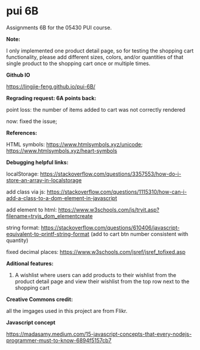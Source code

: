 # pui 6B

Assignments 6B for the 05430 PUI course.

**Note:**

I only implemented one product detail page, so for testing the shopping cart functionality, please add different sizes, colors, and/or quantities of that single product to the shopping cart once or multiple times. 

**Github IO**

https://lingjie-feng.github.io/pui-6B/

**Regrading request: 6A points back:**

point loss: the number of items added to cart was not correctly rendered

now: fixed the issue;

**References:** 

HTML symbols: https://www.htmlsymbols.xyz/unicode; https://www.htmlsymbols.xyz/heart-symbols

**Debugging helpful links:** 

localStorage: https://stackoverflow.com/questions/3357553/how-do-i-store-an-array-in-localstorage

add class via js: https://stackoverflow.com/questions/1115310/how-can-i-add-a-class-to-a-dom-element-in-javascript

add element to html: https://www.w3schools.com/js/tryit.asp?filename=tryjs_dom_elementcreate

string format: https://stackoverflow.com/questions/610406/javascript-equivalent-to-printf-string-format (add to cart btn number consistent with quantity)

fixed decimal places: https://www.w3schools.com/jsref/jsref_tofixed.asp



**Aditional features:** 

1. A wishlist where users can add products to their wishlist from the product detail page and view their wishlist from the top row next to the shopping cart

**Creative Commons credit:** 

all the imgages used in this project are from Flikr. 

**Javascript concept**

https://madasamy.medium.com/15-javascript-concepts-that-every-nodejs-programmer-must-to-know-6894f5157cb7
